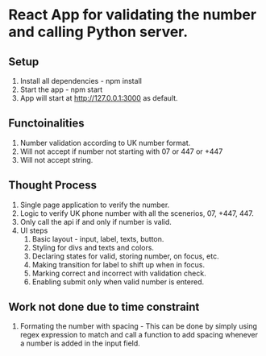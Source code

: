 # React App for validating the number and calling Python server.

## Setup

1. Install all dependencies - npm install
2. Start the app - npm start
3. App will start at http://127.0.0.1:3000 as default.

## Functoinalities

1. Number validation according to UK number format.
2. Will not accept if number not starting with 07 or 447 or +447
3. Will not accept string.


## Thought Process

1. Single page application to verify the number.
2. Logic to verify UK phone number with all the scenerios, 07, +447, 447.
3. Only call the api if and only if number is valid.
4. UI steps
    1.  Basic layout - input, label, texts, button.
    2.  Styling for divs and texts and colors.
    3.  Declaring states for valid, storing number, on focus, etc.
    4.  Making transition for label to shift up when in focus.
    5.  Marking correct and incorrect with validation check.
    6.  Enabling submit only when valid number is entered.

## Work not done due to time constraint

1. Formating the number with spacing - This can be done by simply using regex expression to match and call a function to add spacing whenever a number is added in the input field.
